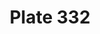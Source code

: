 ---
pid: '332'
an: '10'
title: Plate 332
rev_year: An 10
_date: 02 octobre 1801
caption: Triple Aigrette de Diamans. Schall de Cachemire
translation: Triple Crest of Diamonds. Cashmere Shawl.
student: Zoë Dostal
keywords: 
permalink: /plates/332/
layout: plate-page
---